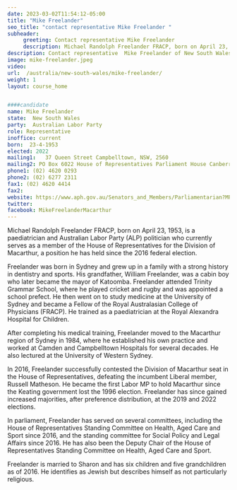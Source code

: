 ```yaml
---
date: 2023-03-02T11:54:12-05:00
title: "Mike Freelander"
seo_title: "contact representative Mike Freelander "
subheader:
     greeting: Contact representative Mike Freelander
     description: Michael Randolph Freelander FRACP, born on April 23, 1953, is a paediatrician and Australian Labor Party (ALP) politician who currently serves as a member of the House of Representatives for the Division of Macarthur, a position he has held since the 2016 federal election.
description: Contact representative  Mike Freelander of New South Wales. Contact information for  Mike Freelander includes email address, phone number, and mailing address.
image: mike-freelander.jpeg
video:
url:  /australia/new-south-wales/mike-freelander/
weight: 1
layout: course_home


####candidate
name: Mike Freelander
state:	New South Wales
party:	Australian Labor Party
role: Representative
inoffice: current
born:  23-4-1953
elected: 2022
mailing1:	37 Queen Street Campbelltown, NSW, 2560
mailing2: PO Box 6022 House of Representatives Parliament House Canberra ACT 2600
phone1: (02) 4620 0293
phone2: (02) 6277 2311
fax1: (02) 4620 4414
fax2:
website: https://www.aph.gov.au/Senators_and_Members/Parliamentarian?MPID=265979
twitter:
facebook: MikeFreelanderMacarthur
---
```


Michael Randolph Freelander FRACP, born on April 23, 1953, is a paediatrician and Australian Labor Party (ALP) politician who currently serves as a member of the House of Representatives for the Division of Macarthur, a position he has held since the 2016 federal election.

Freelander was born in Sydney and grew up in a family with a strong history in dentistry and sports. His grandfather, William Freelander, was a cabin boy who later became the mayor of Katoomba. Freelander attended Trinity Grammar School, where he played cricket and rugby and was appointed a school prefect. He then went on to study medicine at the University of Sydney and became a Fellow of the Royal Australasian College of Physicians (FRACP). He trained as a paediatrician at the Royal Alexandra Hospital for Children.

After completing his medical training, Freelander moved to the Macarthur region of Sydney in 1984, where he established his own practice and worked at Camden and Campbelltown Hospitals for several decades. He also lectured at the University of Western Sydney.

In 2016, Freelander successfully contested the Division of Macarthur seat in the House of Representatives, defeating the incumbent Liberal member, Russell Matheson. He became the first Labor MP to hold Macarthur since the Keating government lost the 1996 election. Freelander has since gained increased majorities, after preference distribution, at the 2019 and 2022 elections.

In parliament, Freelander has served on several committees, including the House of Representatives Standing Committee on Health, Aged Care and Sport since 2016, and the standing committee for Social Policy and Legal Affairs since 2016. He has also been the Deputy Chair of the House of Representatives Standing Committee on Health, Aged Care and Sport.

Freelander is married to Sharon and has six children and five grandchildren as of 2016. He identifies as Jewish but describes himself as not particularly religious.